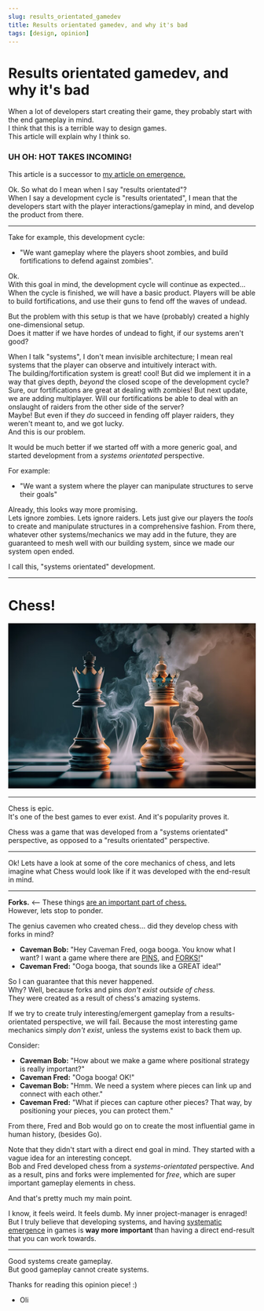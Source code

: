 ```yaml
---
slug: results_orientated_gamedev
title: Results orientated gamedev, and why it's bad
tags: [design, opinion]
---
```



# Results orientated gamedev, and why it's bad

When a lot of developers start creating their game, they probably start with the end gameplay in mind.<br/>
I think that this is a terrible way to design games.<br/>
This article will explain why I think so.

<!-- truncate -->

### UH OH: HOT TAKES INCOMING!

This article is a successor to [my article on emergence.](../emergence)

Ok. So what do I mean when I say "results orientated"?<br/>
When I say a development cycle is "results orientated", I mean that the developers start with the player interactions/gameplay in mind, and develop the product from there.

------------------

Take for example, this development cycle:
- "We want gameplay where the players shoot zombies, and build fortifications to defend against zombies".

Ok.<br/>
With this goal in mind, the development cycle will continue as expected... When the cycle is finished, we will have a basic product. Players will be able to build fortifications, and use their guns to fend off the waves of undead.<br/>

But the problem with this setup is that we have (probably) created a highly one-dimensional setup.<br/>
Does it matter if we have hordes of undead to fight, if our systems aren't good?

When I talk "systems", I don't mean invisible architecture; I mean real systems that the player can observe and intuitively interact with.<br/>
The building/fortification system is great! cool! But did we implement it in a way that gives depth, *beyond* the closed scope of the development cycle?<br/>
Sure, our fortifications are great at dealing with zombies! But next update, we are adding multiplayer. Will our fortifications be able to deal with an onslaught of raiders from the other side of the server?<br/>
Maybe! But even if they *do* succeed in fending off player raiders, they weren't meant to, and we got lucky.<br/>
And this is our problem.

It would be much better if we started off with a more generic goal, and started development from a *systems orientated* perspective.

For example:
- "We want a system where the player can manipulate structures to serve their goals"

Already, this looks way more promising.<br/>
Lets ignore zombies. Lets ignore raiders. Lets just give our players the *tools* to create and manipulate structures in a comprehensive fashion. From there, whatever other systems/mechanics we may add in the future, they are guaranteed to mesh well with our building system, since we made our system open ended.

I call this, "systems orientated" development.

-----------------

# Chess!

![chess](images/chess2.jpg)

----------------

Chess is epic.<br/>
It's one of the best games to ever exist. And it's popularity proves it.

Chess was a game that was developed from a "systems orientated" perspective, as opposed to a "results orientated" perspective.

-------

Ok! Lets have a look at some of the core mechanics of chess, and lets imagine what Chess would look like if it was developed with the end-result in mind.

--------

**Forks.** <-- These things [are an important part of chess.](https://en.wikipedia.org/wiki/Fork_(chess))<br/>
However, lets stop to ponder.

The genius cavemen who created chess... did they develop chess with forks in mind? 

- **Caveman Bob:** "Hey Caveman Fred, ooga booga. You know what I want? I want a game where there are [PINS](https://en.wikipedia.org/wiki/Pin_(chess)), and [FORKS!](https://en.wikipedia.org/wiki/Fork_(chess))"
- **Caveman Fred:** "Ooga booga, that sounds like a GREAT idea!"

So I can guarantee that this never happened.<br/>
Why? Well, because forks and pins *don't exist outside of chess.*<br/>
They were created as a result of chess's amazing systems.

If we try to create truly interesting/emergent gameplay from a results-orientated perspective, we will fail. Because the most interesting game mechanics simply *don't exist*, unless the systems exist to back them up.

Consider:
- **Caveman Bob:** "How about we make a game where positional strategy is really important?"
- **Caveman Fred:** "Ooga booga! OK!"
- **Caveman Bob:** "Hmm. We need a system where pieces can link up and connect with each other."
- **Caveman Fred:** "What if pieces can capture other pieces? That way, by positioning your pieces, you can protect them."

From there, Fred and Bob would go on to create the most influential game in human history, (besides Go).

Note that they didn't start with a direct end goal in mind. They started with a vague idea for an interesting concept.<br/>
Bob and Fred developed chess from a *systems-orientated* perspective. And as a result, pins and forks were implemented for *free*, which are super important gameplay elements in chess.

And that's pretty much my main point.

I know, it feels weird. It feels dumb. My inner project-manager is enraged!<br/>
But I truly believe that developing systems, and having [systematic emergence](../emergence) in games is **way more important** than having a direct end-result that you can work towards.

---------------

Good systems create gameplay.<br/>
But good gameplay cannot create systems.

Thanks for reading this opinion piece! :)
- Oli



